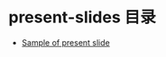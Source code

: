 # present-slides 目录

- [Sample of present slide](http://talks.godoc.org/github.com/xiaoxinyi/present-slides/sample.slide)
